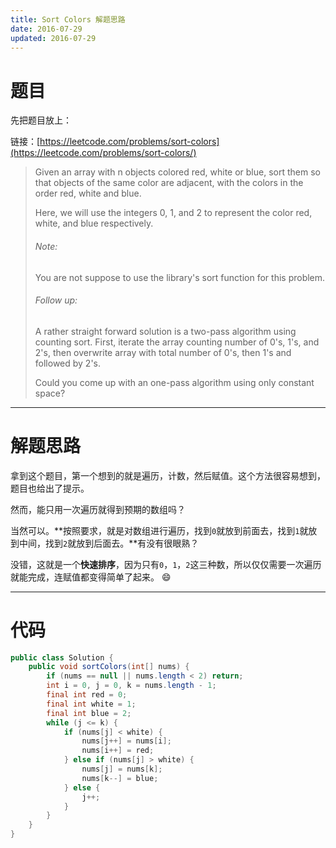 ```yaml
---
title: Sort Colors 解题思路
date: 2016-07-29
updated: 2016-07-29
---
```


# 题目

先把题目放上：

链接：[https://leetcode.com/problems/sort-colors](https://leetcode.com/problems/sort-colors/)

> Given an array with n objects colored red, white or blue, sort them so that objects of the same color are  adjacent, with the colors in the order red, white and blue.
>
> Here, we will use the integers 0, 1, and 2 to represent the color red, white, and blue respectively.
>
> ###### Note:
> You are not suppose to use the library's sort function for this problem.
>
> ###### Follow up:
> A rather straight forward solution is a two-pass algorithm using counting sort.
> First, iterate the array counting number of 0's, 1's, and 2's, then overwrite array with total number of 0's,  then 1's and followed by 2's.
>
> Could you come up with an one-pass algorithm using only constant space?

---

# 解题思路

拿到这个题目，第一个想到的就是遍历，计数，然后赋值。这个方法很容易想到，题目也给出了提示。

然而，能只用一次遍历就得到预期的数组吗？

当然可以。**按照要求，就是对数组进行遍历，找到`0`就放到前面去，找到`1`就放到中间，找到`2`就放到后面去。**有没有很眼熟？

没错，这就是一个**快速排序**，因为只有`0`，`1`，`2`这三种数，所以仅仅需要一次遍历就能完成，连赋值都变得简单了起来。 :smile: 

---

# 代码

```java
public class Solution {
	public void sortColors(int[] nums) {
		if (nums == null || nums.length < 2) return;
		int i = 0, j = 0, k = nums.length - 1;
		final int red = 0;
		final int white = 1;
		final int blue = 2;
		while (j <= k) {
			if (nums[j] < white) {
				nums[j++] = nums[i];
				nums[i++] = red;
			} else if (nums[j] > white) {
				nums[j] = nums[k];
				nums[k--] = blue;
			} else {
				j++;
			}
		}
	}
}

```
